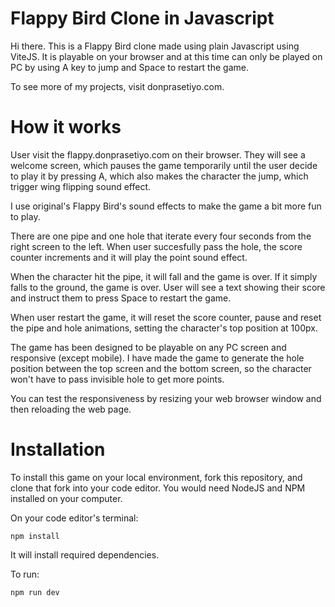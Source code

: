 # Flappy Bird Clone in Javascript

Hi there. This is a Flappy Bird clone made using plain Javascript using ViteJS. It is playable on your browser and at this time can only be played on PC by using A key to jump and Space to restart the game.

To see more of my projects, visit donprasetiyo.com.

# How it works

User visit the flappy.donprasetiyo.com on their browser. They will see a welcome screen, which pauses the game temporarily until the user decide to play it by pressing A, which also makes the character the jump, which trigger wing flipping sound effect.

I use original's Flappy Bird's sound effects to make the game a bit more fun to play. 

There are one pipe and one hole that iterate every four seconds from the right screen to the left. When user succesfully pass the hole, the score counter increments and it will play the point sound effect.

When the character hit the pipe, it will fall and the game is over. If it simply falls to the ground, the game is over. User will see a text showing their score and instruct them to press Space to restart the game.

When user restart the game, it will reset the score counter, pause and reset the pipe and hole animations, setting the character's top position at 100px.

The game has been designed to be playable on any PC screen and responsive (except mobile). I have made the game to generate the hole position between the top screen and the bottom screen, so the character won't have to pass invisible hole to get more points.

You can test the responsiveness by resizing your web browser window and then reloading the web page.

# Installation

To install this game on your local environment, fork this repository, and clone that fork into your code editor. You would need NodeJS and NPM installed on your computer.

On your code editor's terminal:

    npm install

It will install required dependencies.

To run:

    npm run dev

